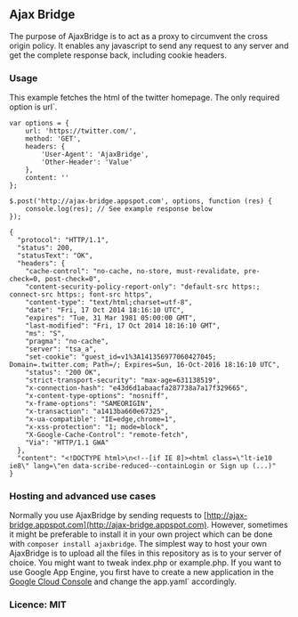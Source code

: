 ## Ajax Bridge
The purpose of AjaxBridge is to act as a proxy to circumvent the cross origin policy. It enables any javascript
to send any request to any server and get the complete response back, including cookie headers.

### Usage
This example fetches the html of the twitter homepage. The only required option is url`.

    var options = {
        url: 'https://twitter.com/',
        method: 'GET',
        headers: {
            'User-Agent': 'AjaxBridge',
            'Other-Header': 'Value'
        },
        content: ''
    };

    $.post('http://ajax-bridge.appspot.com', options, function (res) {
        console.log(res); // See example response below
    });

    {
      "protocol": "HTTP/1.1",
      "status": 200,
      "statusText": "OK",
      "headers": {
        "cache-control": "no-cache, no-store, must-revalidate, pre-check=0, post-check=0",
        "content-security-policy-report-only": "default-src https:; connect-src https:; font-src https",
        "content-type": "text/html;charset=utf-8",
        "date": "Fri, 17 Oct 2014 18:16:10 UTC",
        "expires": "Tue, 31 Mar 1981 05:00:00 GMT",
        "last-modified": "Fri, 17 Oct 2014 18:16:10 GMT",
        "ms": "S",
        "pragma": "no-cache",
        "server": "tsa_a",
        "set-cookie": "guest_id=v1%3A141356977060427045; Domain=.twitter.com; Path=/; Expires=Sun, 16-Oct-2016 18:16:10 UTC",
        "status": "200 OK",
        "strict-transport-security": "max-age=631138519",
        "x-connection-hash": "e43d6d1abaacfa287738a7a17f329665",
        "x-content-type-options": "nosniff",
        "x-frame-options": "SAMEORIGIN",
        "x-transaction": "a1413ba660e67325",
        "x-ua-compatible": "IE=edge,chrome=1",
        "x-xss-protection": "1; mode=block",
        "X-Google-Cache-Control": "remote-fetch",
        "Via": "HTTP/1.1 GWA"
      },
      "content": "<!DOCTYPE html>\n<!--[if IE 8]><html class=\"lt-ie10 ie8\" lang=\"en data-scribe-reduced--containLogin or Sign up (...)"
    }

### Hosting and advanced use cases
Normally you use AjaxBridge by sending requests to [http://ajax-bridge.appspot.com](http://ajax-bridge.appspot.com).
However, sometimes it might be preferable to install it in your own project which can be done with `composer install ajaxbridge`.
The simplest way to host your own AjaxBridge is to upload all the files in this repository as is to your server of choice.
You might want to tweak index.php or example.php. If you want to use Google App Engine, you first have to create a new
application in the [Google Cloud Console](https://console.developers.google.com/) and change the app.yaml` accordingly.

### Licence: MIT